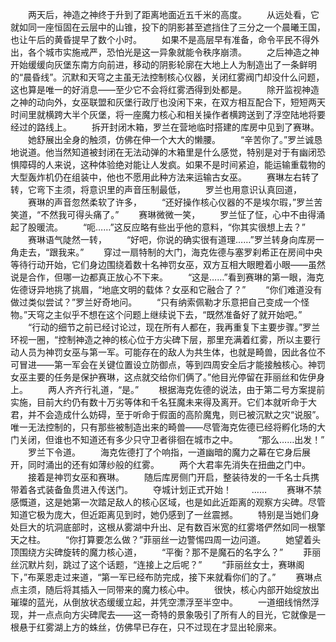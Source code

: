 　　两天后，神造之神终于升到了距离地面近五千米的高度。
　　从远处看，它就如同一座恒固在云层中的山锥，投下的阴影甚至遮挡住了三分之一个晨曦王国，也让午后的黄昏提早了数个小时。
　　如果不是高层早有准备，命令平民不得外出，各个城市实施戒严，恐怕光是这一异象就能令秩序崩溃。
　　之后神造之神开始缓缓向灰堡东南方向前进，移动的阴影轮廓在大地上人为制造出了一条鲜明的“晨昏线”。沉默和天穹之主虽无法控制核心仪器，关闭红雾阀门却没什么问题，这也算是唯一的好消息——至少它不会将红雾洒得到处都是。
　　除开监视神造之神的动向外，女巫联盟和灰堡行政厅也没闲下来，在双方相互配合下，短短两天时间里就横跨大半个灰堡，将一座魔力核心和相关操作者横跨送到了浮空陆地将要经过的路线上。
　　拆开封闭木箱，罗兰在营地临时搭建的库房中见到了赛琳。
　　她舒展出全身的触须，仿佛在伸一个大大的懒腰。
　　“辛苦你了。”罗兰诚恳地说道。他当然知道被封闭在无法动弹的木箱里是什么感觉，特别是对于有幽闭恐惧障碍的人来说，这种体验绝对能让人发疯。如果不是时间紧迫，能运输重载物的大型轰炸机仍在组装中，他也不愿用此种方法来运输古女巫。
　　赛琳左右转了转，它弯下主须，将意识里的声音压制最低，
　　罗兰也用意识认真回道，
　　赛琳的声音忽然柔软了许多，
　　“还好操作核心仪器的不是埃尔瑕，”罗兰苦笑道，“不然我可得头痛了。”
　　赛琳微微一笑，
　　罗兰怔了怔，心中不由得涌起了股暖流。
　　“呃……”这反应略有些出乎他的意料，“你其实很想上去？”
　　赛琳语气陡然一转，
　　“好吧，你说的确实很有道理……”罗兰转身向库房一角走去，“跟我来。”
　　穿过一扇特制的大门，海克佐德与塞罗刹希正在房间中央等待行动开始，它们身边围绕着数十名神罚女巫，双方互相大眼瞪着小眼——虽然说是合作，但哪一边都真正放心不下来。
　　“这是……”看到赛琳的第一眼，海克佐德讶异地挑了挑眉，“地底文明的载体？女巫和它融合了？”
　　“你们难道没有做过类似尝试？”罗兰好奇地问。
　　“只有纳索佩勒才乐意把自己变成一个怪物。”天穹之主似乎不想在这个问题上继续说下去，“既然准备好了就开始吧。”
　　“行动的细节之前已经讨论过，现在所有人都在，我再重复下主要步骤。”罗兰环视一圈，“控制神造之神的核心位于方尖碑下层，那里充满着红雾，所以主要行动人员为神罚女巫与第一军。可能存在的敌人为共生体，也就是畸兽，因此各位不可冒进——第一军会在关键位置设立防御点，等到四周安全后才能接触核心。神罚女巫主要的任务是保护赛琳，这点就交给你们俩了。”他目光停留在菲丽丝和佐伊身上。
　　两人齐齐行礼道，“是。”
　　根据海克佐德的说法，由于第二号方案提前实施，目前大约仍有数十万劣等体和千名狂魔未来得及离开。它们本就听命于大君，并不会造成什么妨碍，至于听命于假面的高阶魔鬼，则已被沉默之灾“说服”。唯一无法控制的，只有那些被制造出来的畸兽——尽管海克佐德已经将孵化场的大门关闭，但谁也不知道还有多少只守卫者徘徊在城市之中。
　　“那么……出发！”
　　罗兰下令道。
　　海克佐德打了个响指，一道幽暗的魔力之幕在它身后展开，同时涌出的还有如薄纱般的红雾。
　　两个大君率先消失在扭曲之门中。
　　接着是神罚女巫和赛琳。
　　随后库房侧门开启，整装待发的一千名士兵携带着各式装备鱼贯进入传送门。
　　夺城计划正式开始！
　　……
　　赛琳不禁感慨道，这是她第一次踏足敌人的核心区域，也是如此近距离的观察方尖碑。尽管知道它极为庞大，但近距离见到时，她仍感到了一丝震撼。
　　特别是当她们身处巨大的坑洞底部时，这根从雾湖中升出、足有数百米宽的红雾塔俨然如同一根擎天之柱。
　　“你打算要怎么做？”菲丽丝一边警惕四周一边问道。
　　她望着头顶围绕方尖碑旋转的魔力核心道，
　　“平衡？那不是魔石的名字么？”
　　菲丽丝沉默片刻，跳过了这个话题，“连接上之后呢？”
　　“菲丽丝女士，赛琳阁下，”布莱恩走过来道，“第一军已经布防完成，接下来就看你们的了。”
　　赛琳点点主须，随后将其插入一同带来的魔力核心中。
　　很快，核心内部开始绽放出璀璨的蓝光，从倒放状态缓缓立起，并凭空漂浮至半空中。
　　一道细线悄然浮现，并一点点向方尖碑爬去——这一奇特的景象吸引了所有人的目光，它就像是一根悬于红雾湖上方的蛛丝，仿佛早已存在，只不过现在才显出轮廓来。